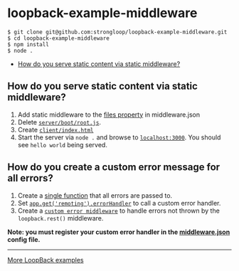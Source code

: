 # loopback-example-middleware
```
$ git clone git@github.com:strongloop/loopback-example-middleware.git
$ cd loopback-example-middleware
$ npm install
$ node .
```

- [How do you serve static content via static middleware?](https://github.com/strongloop/loopback-example-middleware#how-do-you-serve-static-content-via-static-middleware)

## How do you serve static content via static middleware?
1. Add static middleware to the [files property](https://github.com/strongloop/loopback-example-middleware/blob/master/server/middleware.json#L17-L19) in middleware.json
2. Delete [`server/boot/root.js`](https://github.com/strongloop/loopback-example-middleware/blob/master/server/boot).
3. Create [`client/index.html`](https://github.com/strongloop/loopback-example-middleware/blob/master/client/index.html)
4. Start the server via `node .` and browse to [`localhost:3000`](http://localhost:3000). You should see `hello world` being served.

## How do you create a custom error message for all errors?
1. Create a [single function](https://github.com/strongloop/loopback-example-middleware/blob/master/server/server.js#L33-l41) that all errors are passed to.
2. Set [`app.get('remoting').errorHandler`](https://github.com/strongloop/loopback-example-middleware/blob/master/server/server.js#L23-l31) to call a custom error handler.
3. Create a [`custom error middleware`](https://github.com/strongloop/loopback-example-middleware/blob/master/server/middleware/custom-error.js) to handle errors not thrown by the `loopback.rest()` middleware.

**Note: you must register your custom error handler in the [middleware.json](https://github.com/strongloop/loopback-example-middleware/blob/master/server/middleware.json#L25) config file.**

---

[More LoopBack examples](https://loopback.io/doc/zh/lb3/Tutorials-and-examples.html)
